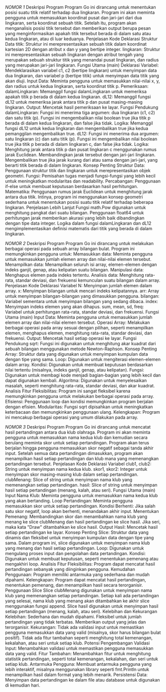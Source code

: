 *NOMOR 1*
Deskripsi Program
Program Go ini dirancang untuk menentukan posisi suatu titik relatif terhadap dua lingkaran. Program ini akan meminta pengguna untuk memasukkan koordinat pusat dan jari-jari dari dua lingkaran, serta koordinat sebuah titik. Setelah itu, program akan menganalisis posisi titik tersebut dan memberikan output berupa pesan yang menginformasikan apakah titik tersebut berada di dalam satu atau kedua lingkaran, atau di luar keduanya.
Penjelasan Kode
Deklarasi Struktur Data
titik: Struktur ini merepresentasikan sebuah titik dalam koordinat kartesian 2D dengan atribut x dan y yang bertipe integer.
lingkaran: Struktur ini merepresentasikan sebuah lingkaran dengan atribut tengah yang merupakan sebuah struktur titik yang menandai pusat lingkaran, dan radius yang merupakan jari-jari lingkaran.
Fungsi Utama (main)
Deklarasi Variabel: Mendeklarasikan variabel c1, c2 (bertipe lingkaran) untuk menyimpan data dua lingkaran, dan variabel p (bertipe titik) untuk menyimpan data titik yang akan diuji.
Input Data: Meminta pengguna untuk memasukkan nilai-nilai x, y, dan radius untuk kedua lingkaran, serta koordinat titik p.
Pemeriksaan:
dalamLingkaran: Memanggil fungsi dalamLingkaran untuk memeriksa apakah titik p berada di dalam kedua lingkaran.
dL12: Memanggil fungsi dL12 untuk memeriksa jarak antara titik p dan pusat masing-masing lingkaran.
Output: Mencetak hasil pemeriksaan ke layar.
Fungsi Pendukung
dalamLingkaran:
Fungsi ini menerima tiga argumen: dua lingkaran (c1, c2) dan satu titik (p).
Fungsi ini mengembalikan nilai boolean true jika titik p berada di dalam kedua lingkaran, dan false jika tidak.
Logika: Memanggil fungsi dL12 untuk kedua lingkaran dan mengembalikan true jika kedua pemanggilan mengembalikan true.
dL12:
Fungsi ini menerima dua argumen: satu lingkaran (c) dan satu titik (p).
Fungsi ini mengembalikan nilai boolean true jika titik p berada di dalam lingkaran c, dan false jika tidak.
Logika:
Menghitung jarak antara titik p dan pusat lingkaran c menggunakan rumus jarak Euclidean.
Membandingkan jarak tersebut dengan jari-jari lingkaran.
Mengembalikan true jika jarak kurang dari atau sama dengan jari-jari, yang berarti titik berada di dalam lingkaran.
Konsep Penting
Struktur Data: Penggunaan struktur titik dan lingkaran untuk merepresentasikan objek geometri.
Fungsi: Pemisahan tugas menjadi fungsi-fungsi yang lebih kecil untuk meningkatkan modularitas dan readability.
Percabangan: Penggunaan if-else untuk membuat keputusan berdasarkan hasil perhitungan.
Matematika: Penggunaan rumus jarak Euclidean untuk menghitung jarak antara dua titik.
Intinya, program ini menggunakan konsep geometri sederhana untuk menentukan posisi suatu titik relatif terhadap beberapa lingkaran.
Penjelasan Lebih Lanjut
Fungsi math.Pow digunakan untuk menghitung pangkat dari suatu bilangan.
Penggunaan float64 untuk perhitungan jarak memberikan akurasi yang lebih baik dibandingkan dengan tipe data integer.
Logika dalam fungsi dalamLingkaran dan dL12 mengimplementasikan definisi matematis dari titik yang berada di dalam lingkaran.

*NOMOR 2*
Deskripsi Program
Program Go ini dirancang untuk melakukan berbagai operasi pada sebuah array bilangan bulat. Program ini memungkinkan pengguna untuk:
Memasukkan data: Meminta pengguna untuk memasukkan jumlah elemen array dan nilai-nilai elemen tersebut.
Menampilkan data: Menampilkan seluruh isi array, elemen-elemen dengan indeks ganjil, genap, atau kelipatan suatu bilangan.
Manipulasi data: Menghapus elemen pada indeks tertentu.
Analisis data: Menghitung rata-rata, standar deviasi, dan frekuensi kemunculan suatu bilangan dalam array.
Penjelasan Kode
Deklarasi Variabel
N: Menyimpan jumlah elemen dalam array.
x: Menyimpan bilangan untuk mencari indeks kelipatannya.
arr: Array untuk menyimpan bilangan-bilangan yang dimasukkan pengguna.
bilangan: Variabel sementara untuk menyimpan bilangan yang sedang dibaca.
index: Menyimpan indeks elemen yang akan dihapus.
sum, mean, sd, freq: Variabel untuk perhitungan rata-rata, standar deviasi, dan frekuensi.
Fungsi Utama (main)
Input Data: Meminta pengguna untuk memasukkan jumlah elemen array dan nilai-nilai elemen tersebut.
Operasi Array: Melakukan berbagai operasi pada array sesuai dengan pilihan, seperti menampilkan elemen, menghapus elemen, menghitung rata-rata, standar deviasi, dan frekuensi.
Output: Mencetak hasil setiap operasi ke layar.
Fungsi Pendukung
sqrt: Fungsi ini digunakan untuk menghitung akar kuadrat dari sebuah bilangan menggunakan metode Newton-Raphson.
Konsep Penting
Array: Struktur data yang digunakan untuk menyimpan kumpulan data dengan tipe yang sama.
Loop: Digunakan untuk mengiterasi elemen-elemen dalam array.
Kondisi: Digunakan untuk membuat keputusan berdasarkan nilai tertentu (misalnya, indeks ganjil, genap, atau kelipatan).
Fungsi: Digunakan untuk membagi kode menjadi bagian-bagian yang lebih kecil dan dapat digunakan kembali.
Algoritma: Digunakan untuk menyelesaikan masalah, seperti menghitung rata-rata, standar deviasi, dan akar kuadrat.
Analisis Fitur
Fleksibilitas: Program ini sangat fleksibel karena memungkinkan pengguna untuk melakukan berbagai operasi pada array.
Efisiensi: Penggunaan loop dan kondisi memungkinkan program berjalan dengan efisien.
Modularitas: Fungsi sqrt dipisahkan untuk meningkatkan keterbacaan dan memungkinkan penggunaan ulang.
Kelengkapan: Program ini mencakup berbagai operasi yang umum dilakukan pada array.

*NOMOR 3*
Deskripsi Program
Program Go ini dirancang untuk mencatat hasil pertandingan antara dua klub olahraga. Program ini akan meminta pengguna untuk memasukkan nama kedua klub dan kemudian secara berulang meminta skor untuk setiap pertandingan. Program akan terus berjalan hingga pengguna memasukkan skor negatif sebagai tanda akhir input. Setelah semua data pertandingan dimasukkan, program akan menampilkan hasil setiap pertandingan dan klub mana yang memenangkan pertandingan tersebut.
Penjelasan Kode
Deklarasi Variabel
club1, club2: String untuk menyimpan nama kedua klub.
skor1, skor2: Integer untuk menyimpan skor masing-masing klub dalam setiap pertandingan.
clubMenang: Slice of string untuk menyimpan nama klub yang memenangkan setiap pertandingan.
hasil: Slice of string untuk menyimpan hasil setiap pertandingan (menang, kalah, atau seri).
Fungsi Utama (main)
Input Nama Klub: Meminta pengguna untuk memasukkan nama kedua klub yang akan bertanding.
Loop Pertandingan:
Meminta pengguna memasukkan skor untuk setiap pertandingan.
Kondisi Berhenti: Jika salah satu skor negatif, loop akan berhenti, menandakan akhir input.
Menentukan Pemenang: Membandingkan skor dan menambahkan nama klub yang menang ke slice clubMenang dan hasil pertandingan ke slice hasil. Jika seri, maka kata "Draw" ditambahkan ke slice hasil.
Output Hasil: Mencetak hasil setiap pertandingan ke layar.
Konsep Penting
Slice: Struktur data yang dinamis dan fleksibel untuk menyimpan kumpulan data dengan tipe yang sama. Dalam program ini, slice digunakan untuk menyimpan nama klub yang menang dan hasil setiap pertandingan.
Loop: Digunakan untuk mengulang proses input dan pengolahan data pertandingan.
Kondisi: Digunakan untuk membuat keputusan, seperti menentukan pemenang atau mengakhiri loop.
Analisis Fitur
Fleksibilitas: Program dapat mencatat hasil pertandingan sebanyak yang diinginkan pengguna.
Kemudahan Penggunaan: Program memiliki antarmuka yang sederhana dan mudah dipahami.
Kelengkapan: Program dapat mencatat hasil pertandingan, menentukan pemenang, dan menampilkan hasil secara terorganisir.
Penggunaan Slice
Slice clubMenang digunakan untuk menyimpan nama klub yang memenangkan setiap pertandingan. Setiap kali ada pertandingan yang selesai, nama klub yang menang akan ditambahkan ke akhir slice menggunakan fungsi append. Slice hasil digunakan untuk menyimpan hasil setiap pertandingan (menang, kalah, atau seri).
Kelebihan dan Kekurangan
Kelebihan:
Sederhana dan mudah dipahami.
Fleksibel untuk jumlah pertandingan yang tidak terbatas.
Memberikan output yang jelas dan terorganisir.
Kekurangan:
Tidak ada validasi input untuk memastikan pengguna memasukkan data yang valid (misalnya, skor harus bilangan bulat positif).
Tidak ada fitur tambahan seperti menghitung total kemenangan, kekalahan, atau seri untuk setiap klub.
Potensi Pengembangan
Validasi Input: Menambahkan validasi untuk memastikan pengguna memasukkan data yang valid.
Fitur Tambahan: Menambahkan fitur untuk menghitung statistik pertandingan, seperti total kemenangan, kekalahan, dan seri untuk setiap klub.
Antarmuka Pengguna: Membuat antarmuka pengguna yang lebih interaktif, misalnya menggunakan library seperti fmt.Println untuk menampilkan hasil dalam format yang lebih menarik.
Persistensi Data: Menyimpan data pertandingan ke dalam file atau database untuk digunakan di kemudian hari.

